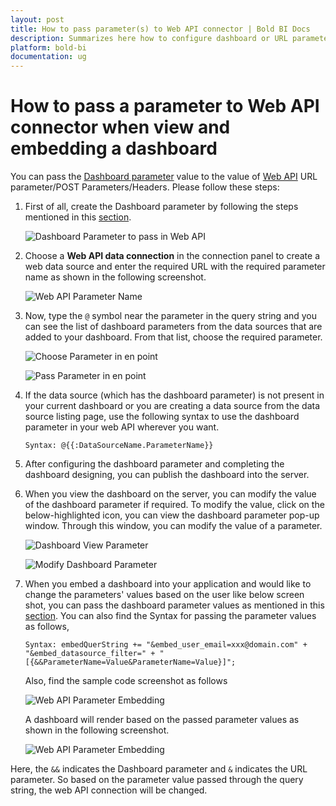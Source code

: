 ```yaml
---
layout: post
title: How to pass parameter(s) to Web API connector | Bold BI Docs
description: Summarizes here how to configure dashboard or URL parameters to Web API connector and how to pass values for those parameter(s) during runtime in embedded view.
platform: bold-bi
documentation: ug
---
```


# How to pass a parameter to Web API connector when view and embedding a dashboard

You can pass the [Dashboard parameter](/working-with-data-sources/dashboard-parameter/configuring-dashboard-parameters/) value to the value of [Web API](/working-with-data-sources/data-connectors/web/) URL parameter/POST Parameters/Headers. Please follow these steps:

1. First of all, create the Dashboard parameter by following the steps mentioned in this [section](/working-with-data-sources/dashboard-parameter/configuring-dashboard-parameters/).

   ![Dashboard Parameter to pass in Web API](/static/assets/faq/images/parameter-to-pass-web-api.png)

2. Choose a **Web API data connection** in the connection panel to create a web data source and enter the required URL with the required parameter name as shown in the following screenshot.

   ![Web API Parameter Name](/static/assets/faq/images/web-api-paramter-name.png)

3. Now, type the `@` symbol near the parameter in the query string and you can see the list of dashboard parameters from the data sources that are added to your dashboard. From that list, choose the required parameter.

   ![Choose Parameter in en point](/static/assets/faq/images/choose-parameter-in-end-point.png)

   ![Pass Parameter in en point](/static/assets/faq/images/pass-parameter-in-end-point.png)

4. If the data source (which has the dashboard parameter) is not present in your current dashboard or you are creating a data source from the data source listing page, use the following syntax to use the dashboard parameter in your web API wherever you want. 

      `Syntax: @{{:DataSourceName.ParameterName}}` 

5. After configuring the dashboard parameter and completing the dashboard designing, you can publish the dashboard into the server.

6. When you view the dashboard on the server, you can modify the value of the dashboard parameter if required. To modify the value, click on the below-highlighted icon, you can view the dashboard parameter pop-up window. Through this window, you can modify the value of a parameter.

   ![Dashboard View Parameter](/static/assets/faq/images/dashboard-view-parameter.png)

   ![Modify Dashboard Parameter](/static/assets/faq/images/modify-dashboard-parameter.png)

7. When you embed a dashboard into your application and would like to change the parameters' values based on the user like below screen shot, you can pass the dashboard parameter values as mentioned in this [section](/getting-started/embedding-in-your-application/#how-to-pass-the-dashboard-parameter-and-url-filter-parameter-in-the-authorization-end-point-dynamically). You can also find the Syntax for passing the parameter values as follows,

   `Syntax: embedQuerString += "&embed_user_email=xxx@domain.com" + "&embed_datasource_filter=" + "[{&&ParameterName=Value&ParameterName=Value}]";`

   Also, find the sample code screenshot as follows

   ![Web API Parameter Embedding](/static/assets/faq/images/web-api-parameter-embedding.png)

   A dashboard will render based on the passed parameter values as shown in the following screenshot.

   ![Web API Parameter Embedding](/static/assets/faq/images/embed-sample-parameter.png)

Here, the `&&` indicates the Dashboard parameter and `&` indicates the URL parameter. So based on the parameter value passed through the query string, the web API connection will be changed.